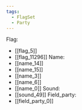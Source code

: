```yaml
---
tags:
  - FlagSet
  - Party
---
```

Flag:
- [[flag_5]]
- [[flag_11296]]
Name:
- [[name_14]]
- [[name_15]]
- [[name_3]]
- [[name_6]]
- [[name_0]]
Sound:
- [[sound_49]]
Field_party:
- [[field_party_0]]
